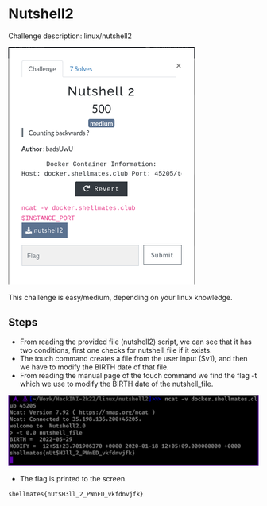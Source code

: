 # Nutshell2

Challenge description:
linux/nutshell2

![Nutshell2](nutshell2.png)

This challenge is easy/medium, depending on your linux knowledge.

## Steps
- From reading the provided file (nutshell2) script, we can see that it has two conditions, first one checks for nutshell_file if it exists.
- The touch command creates a file from the user input ($v1), and then we have to modify the BIRTH date of that file.
- From reading the manual page of the touch command we find the flag -t which we use to modify the BIRTH date of the nutshell_file.

![Step 1](step-1.png)

- The flag is printed to the screen.

```
shellmates{nUt$H3ll_2_PWnED_vkfdnvjfk}
```
